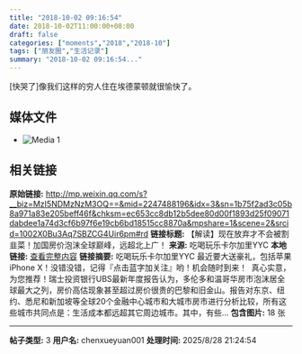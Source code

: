 ```yaml
---
title: "2018-10-02 09:16:54"
date: 2018-10-02T11:00:00+08:00
draft: false
categories: ["moments","2018","2018-10"]
tags: ["朋友圈","生活记录"]
summary: "2018-10-02 09:16:54..."
---
```


[快哭了]像我们这样的穷人住在埃德蒙顿就很愉快了。

## 媒体文件

- ![Media 1](/Moments/photos/2018-10-02/201810020916540.jpg)

## 相关链接

**原始链接:** http://mp.weixin.qq.com/s?__biz=MzI5NDMzNzM3OQ==&mid=2247488196&idx=3&sn=1b75f2ad3c05b8a971a83e205beff46f&chksm=ec653cc8db12b5dee80d00f1893d25f09071dabdee1a74d3cf6b97f6e19cb6bd18515cc8870a&mpshare=1&scene=2&srcid=1002X0Bu3Aq7SBZCG4Uir6pm#rd
**链接标题:** 【解读】现在放弃才不会被割韭菜！加国房价泡沫全球巅峰，远超北上广！
**来源:** 吃喝玩乐卡尔加里YYC
**本地链接:** [查看完整内容](/link_content/2018/10/2018-10-02-1/link_content/)
**链接摘要:** 吃喝玩乐卡尔加里YYC 最近要大送豪礼，包括苹果 iPhone X！没错没错，记得『点击蓝字加关注』哟！机会随时到来！  真心实意，为您推荐！瑞士投资银行UBS最新年度报告认为，多伦多和温哥华房市泡沫居全球最大之列，房价高估现象甚至超过房价很贵的巴黎和旧金山。报告对东京、纽约、悉尼和新加坡等全球20个金融中心城市和大城市房市进行分析比较，所有这些城市共同点是：生活成本都远超其它周边城市。其中，有些...
**包含图片:** 18 张

---

**帖子类型:** 3
**用户名:** chenxueyuan001
**处理时间:** 2025/8/28 21:24:54